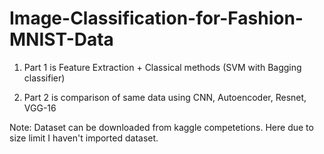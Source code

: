 # Image-Classification-for-Fashion-MNIST-Data
1) Part 1 is Feature Extraction + Classical methods (SVM with Bagging classifier)

2) Part 2 is comparison of same data using CNN, Autoencoder, Resnet, VGG-16

Note: Dataset can be downloaded from kaggle competetions. Here due to size limit I haven't imported dataset.
